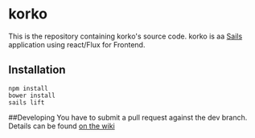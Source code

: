 # korko

This is the repository containing korko's source code.
korko is aa [Sails](http://sailsjs.org) application using react/Flux for Frontend.

## Installation
```
npm install
bower install
sails lift
```

##Developing
You have to submit a pull request against the dev branch.
Details can be found [on the wiki](https://github.com/aymen-mouelhi/korko/wiki)

